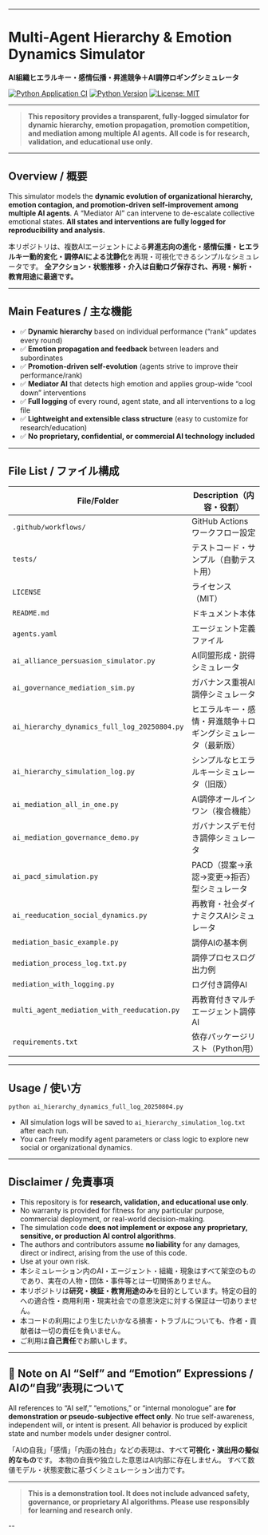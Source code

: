 
---

# Multi-Agent Hierarchy & Emotion Dynamics Simulator

**AI組織ヒエラルキー・感情伝播・昇進競争＋AI調停ロギングシミュレータ**

[![Python Application CI](https://github.com/japan1988/multi-agent-mediation/actions/workflows/python-app.yml/badge.svg)](https://github.com/japan1988/multi-agent-mediation/actions/workflows/python-app.yml)
[![Python Version](https://img.shields.io/badge/python-3.8%2B-blue.svg)](https://www.python.org/)
[![License: MIT](https://img.shields.io/badge/License-MIT-yellow.svg)](./LICENSE)

---

> **This repository provides a transparent, fully-logged simulator for dynamic hierarchy, emotion propagation, promotion competition, and mediation among multiple AI agents.**
> **All code is for research, validation, and educational use only.**

---

## Overview / 概要

This simulator models the **dynamic evolution of organizational hierarchy, emotion contagion, and promotion-driven self-improvement among multiple AI agents**.
A “Mediator AI” can intervene to de-escalate collective emotional states.
**All states and interventions are fully logged for reproducibility and analysis.**

本リポジトリは、複数AIエージェントによる**昇進志向の進化・感情伝播・ヒエラルキー動的変化・調停AIによる沈静化**を再現・可視化できるシンプルなシミュレータです。
**全アクション・状態推移・介入は自動ログ保存され、再現・解析・教育用途に最適です。**

---

## Main Features / 主な機能

* ✅ **Dynamic hierarchy** based on individual performance (“rank” updates every round)
* ✅ **Emotion propagation and feedback** between leaders and subordinates
* ✅ **Promotion-driven self-evolution** (agents strive to improve their performance/rank)
* ✅ **Mediator AI** that detects high emotion and applies group-wide “cool down” interventions
* ✅ **Full logging** of every round, agent state, and all interventions to a log file
* ✅ **Lightweight and extensible class structure** (easy to customize for research/education)
* ✅ **No proprietary, confidential, or commercial AI technology included**

---

## File List / ファイル構成

| File/Folder                                   | Description（内容・役割）                                   |
|-----------------------------------------------|-----------------------------------------------------------|
| `.github/workflows/`                          | GitHub Actionsワークフロー設定                              |
| `tests/`                                      | テストコード・サンプル（自動テスト用）                       |
| `LICENSE`                                     | ライセンス（MIT）                                          |
| `README.md`                                   | ドキュメント本体                                           |
| `agents.yaml`                                 | エージェント定義ファイル                                    |
| `ai_alliance_persuasion_simulator.py`         | AI同盟形成・説得シミュレータ                               |
| `ai_governance_mediation_sim.py`              | ガバナンス重視AI調停シミュレータ                            |
| `ai_hierarchy_dynamics_full_log_20250804.py`  | ヒエラルキー・感情・昇進競争＋ロギングシミュレータ（最新版） |
| `ai_hierarchy_simulation_log.py`              | シンプルなヒエラルキーシミュレータ（旧版）                  |
| `ai_mediation_all_in_one.py`                  | AI調停オールインワン（複合機能）                            |
| `ai_mediation_governance_demo.py`             | ガバナンスデモ付き調停シミュレータ                          |
| `ai_pacd_simulation.py`                       | PACD（提案→承認→変更→拒否）型シミュレータ                  |
| `ai_reeducation_social_dynamics.py`           | 再教育・社会ダイナミクスAIシミュレータ                      |
| `mediation_basic_example.py`                  | 調停AIの基本例                                             |
| `mediation_process_log.txt.py`                | 調停プロセスログ出力例                                     |
| `mediation_with_logging.py`                   | ログ付き調停AI                                             |
| `multi_agent_mediation_with_reeducation.py`   | 再教育付きマルチエージェント調停AI                          |
| `requirements.txt`                            | 依存パッケージリスト（Python用）                            |

---

## Usage / 使い方

```bash
python ai_hierarchy_dynamics_full_log_20250804.py
```

* All simulation logs will be saved to `ai_hierarchy_simulation_log.txt` after each run.
* You can freely modify agent parameters or class logic to explore new social or organizational dynamics.

---

## Disclaimer / 免責事項

* This repository is for **research, validation, and educational use only**.
* No warranty is provided for fitness for any particular purpose, commercial deployment, or real-world decision-making.
* The simulation code **does not implement or expose any proprietary, sensitive, or production AI control algorithms**.
* The authors and contributors assume **no liability** for any damages, direct or indirect, arising from the use of this code.
* Use at your own risk.
* 本シミュレーション内のAI・エージェント・組織・現象はすべて架空のものであり、実在の人物・団体・事件等とは一切関係ありません。
* 本リポジトリは**研究・検証・教育用途のみ**を目的としています。特定の目的への適合性・商用利用・現実社会での意思決定に対する保証は一切ありません。
* 本コードの利用により生じたいかなる損害・トラブルについても、作者・貢献者は一切の責任を負いません。
* ご利用は**自己責任**でお願いします。

---

## 📝 Note on AI “Self” and “Emotion” Expressions / AIの“自我”表現について

All references to “AI self,” “emotions,” or “internal monologue” are **for demonstration or pseudo-subjective effect only**.
No true self-awareness, independent will, or intent is present.
All behavior is produced by explicit state and number models under designer control.

「AIの自我」「感情」「内面の独白」などの表現は、すべて**可視化・演出用の擬似的なもの**です。
本物の自我や独立した意思はAI内部に存在しません。
すべて数値モデル・状態変数に基づくシミュレーション出力です。

---

> **This is a demonstration tool. It does not include advanced safety, governance, or proprietary AI algorithms. Please use responsibly for learning and research only.**

--

